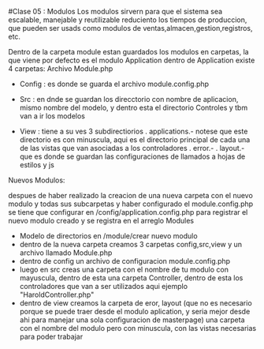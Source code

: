 #Clase 05 : Modulos
Los modulos sirvern para que el sistema sea escalable, manejable y reutilizable reduciento los tiempos de produccion, 
que pueden ser usads como modulos de ventas,almacen,gestion,registros, etc.

Dentro de la carpeta module estan guardados los modulos en carpetas, la que viene por defecto es el modulo Application
dentro de Application existe 4 carpetas:
Archivo Module.php  

- Config : es donde se guarda el archivo module.config.php 

- Src : en dnde se guardan los direcctorio con nombre de aplicacion, mismo nombre del modelo, y dentro esta el directorio Controles y tbm van a ir los modelos

- View : tiene a su ves 3 subdirectiorios
    . applications.- notese que este directorio es con minuscula, aqui es el directorio principal de cada una de las vistas que van asociadas a los controladores
    . error.-
    . layout.- que es donde se guardan las configuraciones de llamados a hojas de estilos y js

Nuevos Modulos:

despues de haber realizado la creacion de una nueva carpeta con el nuevo modulo y todas sus subcarpetas y haber configurado el module.config.php
se tiene que configurar en /config/application.config.php para registrar el nuevo modulo creado y se registra en el arreglo Modules

- Modelo de directorios en /module/crear nuevo modulo
- dentro de la nueva carpeta creamos 3 carpetas config,src,view y un archivo llamado Module.php
- dentro de config un archivo de configuracion module.config.php 
- luego en src creas una carpeta con el nombre de tu modulo con mayuscula, dentro de esta una carpeta Controller, dentro de esta los controladores que van a ser utilizados aqui
ejemplo "HaroldController.php"
- dentro de view creamos la carpeta de eror, layout (que no es necesario porque se puede traer desde el modulo aplication, y seria mejor desde ahi para manejar una sola configuracion de masterpage)
una carpeta con el nombre del modulo pero con minuscula, con las vistas necesarias para poder trabajar

 
